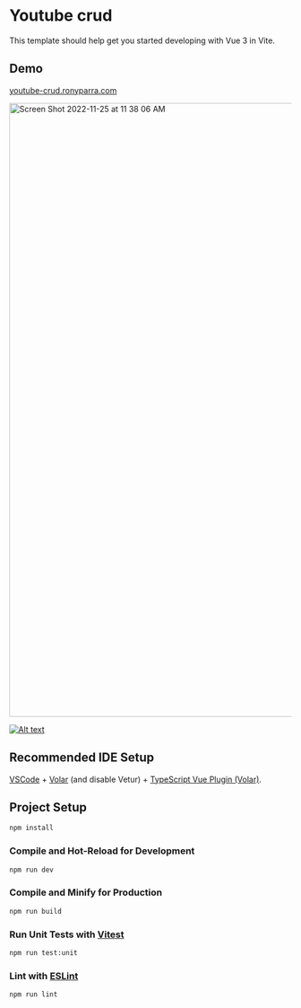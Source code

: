 # Youtube crud

This template should help get you started developing with Vue 3 in Vite.

## Demo
[youtube-crud.ronyparra.com](https://youtube-crud.ronyparra.com/)

<img width="1094" alt="Screen Shot 2022-11-25 at 11 38 06 AM" src="https://user-images.githubusercontent.com/48213049/204007174-5289110b-2bb1-42dd-abc2-e4e1d2229412.png">

[![Alt text](https://user-images.githubusercontent.com/48213049/204005405-8724ec41-62fe-4124-bcdd-7fe86fa91a19.png)](https://youtu.be/bANmMoUpWm8)

## Recommended IDE Setup

[VSCode](https://code.visualstudio.com/) + [Volar](https://marketplace.visualstudio.com/items?itemName=Vue.volar) (and disable Vetur) + [TypeScript Vue Plugin (Volar)](https://marketplace.visualstudio.com/items?itemName=Vue.vscode-typescript-vue-plugin).

## Project Setup

```sh
npm install
```

### Compile and Hot-Reload for Development


```sh
npm run dev
```

### Compile and Minify for Production

```sh
npm run build
```

### Run Unit Tests with [Vitest](https://vitest.dev/)

```sh
npm run test:unit
```

### Lint with [ESLint](https://eslint.org/)

```sh
npm run lint
```
